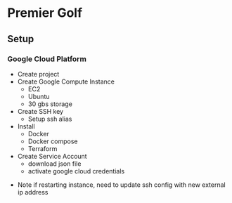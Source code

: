 # Premier Golf

## Setup

### Google Cloud Platform

- Create project
- Create Google Compute Instance
    - EC2
    - Ubuntu
    - 30 gbs storage
- Create SSH key
    - Setup ssh alias
- Install 
    - Docker
    - Docker compose
    - Terraform
- Create Service Account
    - download json file
    - activate google cloud credentials

* Note if restarting instance, need to update ssh config with new external ip address


